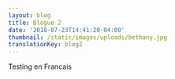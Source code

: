 ```yaml
---
layout: blog
title: Blogue 2
date: '2018-07-23T14:41:20-04:00'
thumbnail: /static/images/uploads/bethany.jpg
translationKey: blog2
---
```

Testing en Francais
